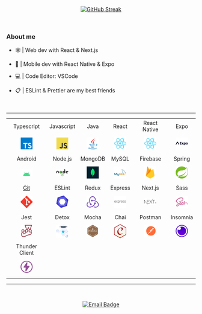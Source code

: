 <div align="center">

[![GitHub Streak](https://github-readme-streak-stats.herokuapp.com?user=itispx&theme=dracula&hide_border=true&date_format=M%20j%5B%2C%20Y%5D)](https://git.io/streak-stats)

</div>

<br/>

<h3>About me</h3>

<p float="left">

- 🕸️ | Web dev with React & Next.js

- 📱 | Mobile dev with React Native & Expo

- 💻 | Code Editor: VSCode

- 📋 | ESLint & Prettier are my best friends

</p>

<br/>

<div align="center">

---

<table>

<tr align="center">
<td>Typescript</td>
<td>Javascript</td>
<td>Java</td>
<td>React</td>
<td>React Native</td>
<td>Expo</td>
</tr>

<tr align="center">
<td height="50px"><img alt="typescript" width="32px" src="./assets/imgs/typescript.svg"></td>
<td height="50px"><img alt="javascript" width="32px" src="./assets/imgs/javascript.svg"></td>
<td height="50px"><img alt="java" width="32px" src="./assets/imgs/java.svg"></td>
<td height="50px"><img alt="react" width="32px" src="./assets/imgs/react.svg"></td>
<td height="50px"><img alt="react" width="32px" src="./assets/imgs/react.svg"></td>
<td height="50px"><img alt="expo" width="32px" src="./assets/imgs/expo.svg"></td>
</tr>

<tr align="center">
<td>Android</td>
<td>Node.js</td>
<td>MongoDB</td>
<td>MySQL</td>
<td>Firebase</td>
<td>Spring</td>
</tr>

<tr align="center">
<td height="50px"><img alt="android" width="32px" src="./assets/imgs/android.svg"></td>
<td height="50px"><img alt="nodejs" width="32px" src="./assets/imgs/nodejs.svg"></td>
<td height="50px"><img alt="mongoDB" width="32px" src="./assets/imgs/mongoDB.svg"></td>
<td height="50px"><img alt="mysql" width="32px" src="./assets/imgs/mysql.svg"></td>
<td height="50px"><img alt="firebase" width="32px" src="./assets/imgs/firebase.svg"></td>
<td height="50px"><img alt="spring" width="32px" src="./assets/imgs/spring.svg"></td>
</tr>

<tr align="center">
<td><a target="_blank" rel="noreferrer" href="https://itispx.github.io/git-cheat-sheet/">Git</a></td>
<td>ESLint</td>
<td>Redux</td>
<td>Express</td>
<td>Next.js</td>
<td>Sass</td>
</tr>

<tr align="center">
<td height="50px"><img alt="git" width="32px" src="./assets/imgs/git.svg"></td>
<td height="50px"><img alt="eslint" width="32px" src="./assets/imgs/eslint.svg"></td>
<td height="50px"><img alt="redux" width="32px" src="./assets/imgs/redux.svg"></td>
<td height="50px"><img alt="express" width="32px" src="./assets/imgs/express.svg"></td>
<td height="50px"><img alt="nextjs" width="32px" src="./assets/imgs/nextjs.svg"></td>
<td height="50px"><img alt="sass" width="32px" src="./assets/imgs/sass.svg"></td>
</tr>

<tr align="center">
<td>Jest</td>
<td>Detox</td>
<td>Mocha</td>
<td>Chai</td>
<td>Postman</td>
<td>Insomnia</td>
</tr>

<tr align="center">
<td height="50px"><img alt="jest" width="32px" src="./assets/imgs/jest.svg"></td>
<td height="50px"><img alt="detox" width="32px" src="./assets/imgs/detox.svg"></td>
<td height="50px"><img alt="mocha" width="32px" src="./assets/imgs/mocha.svg"></td>
<td height="50px"><img alt="chai" width="32px" src="./assets/imgs/chai.svg"></td>
<td height="50px"><img alt="postman" width="32px" src="./assets/imgs/postman.svg"></td>
<td height="50px"><img alt="insomnia" width="32px" src="./assets/imgs/insomnia.svg"></td>
</tr>

<tr align="center">
<td>Thunder Client</td>
</tr>

<tr align="center">
<td height="50px"><img width="32px" src="./assets/imgs/thunder-client.svg"></td>
</tr>

</table>

---

</div>

<br/>

<div align="center">

[![Email Badge](https://img.shields.io/badge/-guilhermeciotapx@outlook.com-4361EE?style=flat-square&logo=Gmail&logoColor=white&link=mailto:guilhermeciotapx@outlook.com)](mailto:guilhermeciotapx@outlook.com)

</div>
